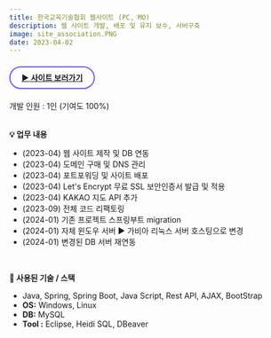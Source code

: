 ```yaml
---
title: 한국교육기술협회 웹사이트 (PC, MO)
description: 웹 사이트 개발, 배포 및 유지 보수, 서버구축
image: site_association.PNG
date: 2023-04-02
---
```

<br>
<!-- 페이지 보러가기 -->
<a href="https://kbc-association.com/" style="border: 2px solid #724CF9; border-radius: 30px;padding: 10px 20px;"><b>▶ 사이트 보러가기</b></a><br/><br/>

<!-- 글 내용 -->
개발 인원 : 1인 (기여도 100%) <br/><br/>

<!-- 구현기능 -->
<b>💡 업무 내용</b><br/>
<ul>
    <li>(2023-04) 웹 사이트 제작 및 DB 연동</li>
    <li>(2023-04) 도메인 구매 및 DNS 관리</li>
    <li>(2023-04) 포트포워딩 및 사이트 배포</li>
    <li>(2023-04) Let's Encrypt 무료 SSL 보안인증서 발급 및 적용</li>
    <li>(2023-04) KAKAO 지도 API 추가</li>
    <li>(2023-09) 전체 코드 리팩토링</li>
    <li>(2024-01) 기존 프로젝트 스프링부트 migration</li>
    <li>(2024-01) 자체 윈도우 서버 ▶ 가비아 리눅스 서버 호스팅으로 변경</li>
    <li>(2024-01) 변경된 DB 서버 재연동</li>
</ul>
<br/>

<!-- 기술 스택 -->
<b>📌 사용된 기술 / 스택</b><br/> 
<ul>
    <li>Java, Spring, Spring Boot, Java Script, Rest API, AJAX, BootStrap</li>
    <li><b>OS:</b> Windows, Linux</li>
    <li><b>DB:</b> MySQL</li>
    <li><b>Tool :</b> Eclipse, Heidi SQL, DBeaver</li>
</ul>
<br/>

